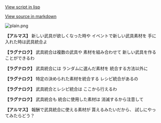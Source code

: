 [View script in lisp](../scripts/110204013.txt)

[View source in markdown](110204013.md)

![plain.png](../images/backgrounds/plain.png)

**【アルマス】**
新しい武具が欲しくなった時や
イベントで新しい武具素材を
手に入れた時は武具統合よ

**【ラグナロク】**
武具統合は複数の武具や
素材を組み合わせて
新しい武具を作ることができるわ

**【ラグナロク】**
武具統合には
ランダムに選んだ素材を
統合する方法以外に

**【ラグナロク】**
特定の決められた素材を統合する
レシピ統合があるの

**【ラグナロク】**
武具統合とレシピ統合は
ここから行えるわ

**【ラグナロク】**
武具統合も
統合に使用した素材は
消滅するから注意して

**【アルマス】**
報酬で武具統合に使える素材が
貰えるみたいだから、
試しにやってみたらどう？
